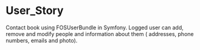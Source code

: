 # User_Story

Contact book using FOSUserBundle in Symfony. 
Logged user can add, remove and modify people and information about them ( addresses, phone numbers, emails and photo). 
